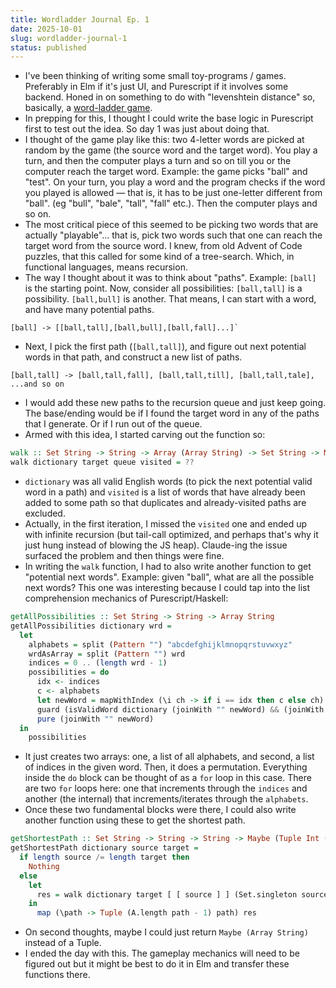 ```yaml
---
title: Wordladder Journal Ep. 1
date: 2025-10-01
slug: wordladder-journal-1
status: published
---
```


- I've been thinking of writing some small toy-programs / games. Preferably in Elm if it's just UI, and Purescript if it involves some backend. Honed in on something to do with "levenshtein distance" so, basically, a [word-ladder game](https://en.wikipedia.org/wiki/Word_ladder).
- In prepping for this, I thought I could write the base logic in Purescript first to test out the idea. So day 1 was just about doing that.
- I thought of the game play like this: two 4-letter words are picked at random by the game (the source word and the target word). You play a turn, and then the computer plays a turn and so on till you or the computer reach the target word. Example: the game picks "ball" and "test". On your turn, you play a word and the program checks if the word you played is allowed — that is, it has to be just one-letter different from "ball". (eg "bull", "bale", "tall", "fall" etc.). Then the computer plays and so on.
- The most critical piece of this seemed to be picking two words that are actually "playable"... that is, pick two words such that one can reach the target word from the source word. I knew, from old Advent of Code puzzles, that this called for some kind of a tree-search. Which, in functional languages, means recursion.
- The way I thought about it was to think about "paths". Example: `[ball]` is the starting point. Now, consider all possibilities: `[ball,tall]` is a possibility. `[ball,bull]` is another. That means, I can start with a word, and have many potential paths.

```
[ball] -> [[ball,tall],[ball,bull],[ball,fall]...]`
```

- Next, I pick the first path (`[ball,tall]`), and figure out next potential words in that path, and construct a new list of paths.

```
[ball,tall] -> [ball,tall,fall], [ball,tall,till], [ball,tall,tale], ...and so on
```

- I would add these new paths to the recursion queue and just keep going. The base/ending would be if I found the target word in any of the paths that I generate. Or if I run out of the queue.
- Armed with this idea, I started carving out the function so:

```haskell
walk :: Set String -> String -> Array (Array String) -> Set String -> Maybe (Array String)
walk dictionary target queue visited = ??
```

- `dictionary` was all valid English words (to pick the next potential valid word in a path) and `visited` is a list of words that have already been added to some path so that duplicates and already-visited paths are excluded.
- Actually, in the first iteration, I missed the `visited` one and ended up with infinite recursion (but tail-call optimized, and perhaps that's why it just hung instead of blowing the JS heap). Claude-ing the issue surfaced the problem and then things were fine.
- In writing the `walk` function, I had to also write another function to get "potential next words". Example: given "ball", what are all the possible next words? This one was interesting because I could tap into the list comprehension mechanics of Purescript/Haskell:

```haskell
getAllPossibilities :: Set String -> String -> Array String
getAllPossibilities dictionary wrd =
  let
    alphabets = split (Pattern "") "abcdefghijklmnopqrstuvwxyz"
    wrdAsArray = split (Pattern "") wrd
    indices = 0 .. (length wrd - 1)
    possibilities = do
      idx <- indices
      c <- alphabets
      let newWord = mapWithIndex (\i ch -> if i == idx then c else ch) wrdAsArray
      guard (isValidWord dictionary (joinWith "" newWord) && (joinWith "" newWord) /= wrd)
      pure (joinWith "" newWord)
  in
    possibilities
```

- It just creates two arrays: one, a list of all alphabets, and second, a list of indices in the given word. Then, it does a permutation. Everything inside the `do` block can be thought of as a `for` loop in this case. There are two `for` loops here: one that increments through the `indices` and another (the internal) that increments/iterates through the `alphabets`.
- Once these two fundamental blocks were there, I could also write another function using these to get the shortest path.

```haskell
getShortestPath :: Set String -> String -> String -> Maybe (Tuple Int (Array String))
getShortestPath dictionary source target =
  if length source /= length target then
    Nothing
  else
    let
      res = walk dictionary target [ [ source ] ] (Set.singleton source)
    in
      map (\path -> Tuple (A.length path - 1) path) res
```

- On second thoughts, maybe I could just return `Maybe (Array String)` instead of a Tuple.
- I ended the day with this. The gameplay mechanics will need to be figured out but it might be best to do it in Elm and transfer these functions there.

